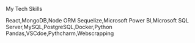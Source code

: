 My Tech Skills




React,MongoDB,Node ORM Sequelize,Microsoft Power BI,Microsoft SQL Server,MySQL,PostgreSQL,Docker,Python Pandas,VSCdoe,Pythcharm,Webscrapping
